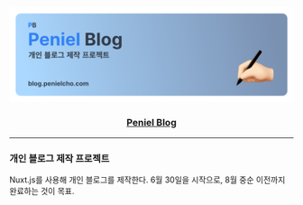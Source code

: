 ![github banner](./assets/resources/READMEimg.png)

<h3 align="center">
  <a href="https://www.blog.penielcho.com">Peniel Blog</a>
</h3>

---

### 개인 블로그 제작 프로젝트

Nuxt.js를 사용해 개인 블로그를 제작한다. 6월 30일을 시작으로, 8월 중순 이전까지 완료하는 것이 목표.